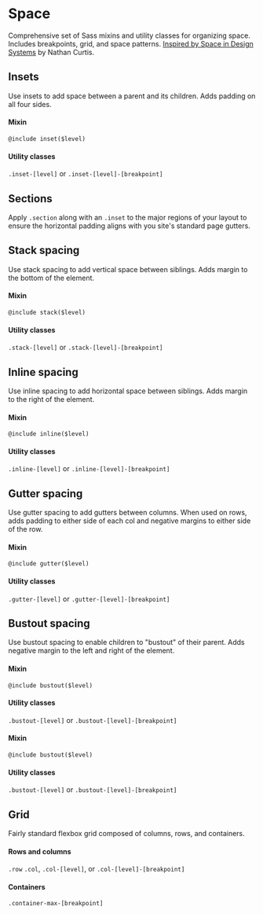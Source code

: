 # Space

Comprehensive set of Sass mixins and utility classes for organizing space. Includes breakpoints, grid, and space patterns. [Inspired by Space in Design Systems](https://medium.com/eightshapes-llc/space-in-design-systems-188bcbae0d62) by Nathan Curtis.



## Insets

Use insets to add space between a parent and its children. Adds padding on all four sides.

#### Mixin
`@include inset($level)`

#### Utility classes
`.inset-[level]` or `.inset-[level]-[breakpoint]`

## Sections

Apply `.section` along with an `.inset` to the major regions of your layout to ensure the horizontal padding aligns with you site's standard page gutters.



## Stack spacing

Use stack spacing to add vertical space between siblings. Adds margin to the bottom of the element.

#### Mixin
`@include stack($level)`

#### Utility classes
`.stack-[level]` or `.stack-[level]-[breakpoint]`



## Inline spacing

Use inline spacing to add horizontal space between siblings. Adds margin to the right of the element.

#### Mixin
`@include inline($level)`

#### Utility classes
`.inline-[level]` or `.inline-[level]-[breakpoint]`



## Gutter spacing

Use gutter spacing to add gutters between columns. When used on rows, adds padding to either side of each col and negative margins to either side of the row.

#### Mixin
`@include gutter($level)`

#### Utility classes
`.gutter-[level]` or `.gutter-[level]-[breakpoint]`



## Bustout spacing

Use bustout spacing to enable children to "bustout" of their parent. Adds negative margin to the left and right of the element.

#### Mixin
`@include bustout($level)`

#### Utility classes
`.bustout-[level]` or `.bustout-[level]-[breakpoint]`



#### Mixin
`@include bustout($level)`

#### Utility classes
`.bustout-[level]` or `.bustout-[level]-[breakpoint]`



## Grid

Fairly standard flexbox grid composed of columns, rows, and containers. 

#### Rows and columns
`.row`
`.col`, `.col-[level]`, or `.col-[level]-[breakpoint]`

#### Containers
`.container-max-[breakpoint]`

